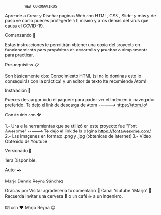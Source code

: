              WEB CORONAVIRUS

Aprende a Crear y Diseñar paginas Web con HTML, CSS , Slider y más
y de paso ve como puedes protegerte a tí mismo y a los demás del virus que causa el COVID-19.

Comenzando 🚀

Estas instrucciones te permitirán obtener una copia del proyecto en funcionamiento para propósitos de desarrollo y pruebas
o simplemente para practicar.

Pre-requisitos 📋

Son básicamente dos: Conocimiento  HTML (si no lo dominas esto lo conseguirás con la práctica) y un editor de texto (te recomiendo Atom)

Instalación 🔧

Puedes descargar todo el paquete para poder ver el index en tu navegador preferido.
Te dejo el link de descarga de Atom ------>    https://atom.io/

Construido con 🛠️

1.- Una e la herramientas que se utilizó en este proyecto fue "Font Awesome" -----> Te dejo el link  de la página https://fontawesome.com/
2.- Las imagenes en formato .png y .jpg (obtenidas de internet)
3.- Video Obtenido de Youtube

Versionado 📌

1era Disponible.

Autor ✒️

Marjo Dennis Reyna Sánchez

Gracias por Visitar agradecería tu comentario 🎁
Canal Youtube "iMarjo" 📢
Recuerda Invitar una cerveza 🍺 o un café ☕ a un Ingeniero.

⌨️ con ❤️ Marjo Reyna 😊
